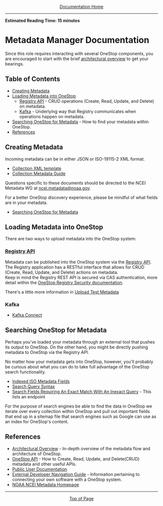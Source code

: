 <div align="center"><a href="/onestop/">Documentation Home</a></div>
<hr>

**Estimated Reading Time: 15 minutes**

# Metadata Manager Documentation
Since this role requires interacting with several OneStop components, you are encouraged to start with the brief [architectural overview](architectural-overview) to get your bearings.

## Table of Contents
- [Creating Metadata](#creating-metadata)
- [Loading Metadata into OneStop](#loading-metadata-into-onestop)
    - [Registry API](#registry-api) - CRUD operations (Create, Read, Update, and Delete) on metadata.
    - [Kafka](#kafka) - Underlying way that Registry communicates when operations happen on metadata.
- [Searching OneStop for Metadata](#searching-onestop-for-metadata) - How to find your metadata within OneStop.
- [References](#references)

## Creating Metadata
Incoming metadata can be in either JSON or ISO-19115-2 XML format.

* [Collection XML template](https://data.noaa.gov/waf/templates/iso_u/xml/ncei_template-clean.xml)
* [Collection Metadata Guide](https://drive.google.com/file/d/1RqI3pqYr1vLCjj--7mklkNoclOwOrpDD/view)

Questions specific to these documents should be directed to the NCEI Metadata WG at ncei.metadata@noaa.gov.

For a better OneStop discovery experience, please be mindful of what fields are in your metadata. 
* [Searching OneStop for Metadata](#searching-onestop-for-metadata)

## Loading Metadata into OneStop
There are two ways to upload metadata into the OneStop system:

### [Registry API](/onestop/api/registry-api)
Metadata can be published into the OneStop system via the [Registry API](/onestop/api/registry-api). The Registry application has a RESTful interface that allows for CRUD (Create, Read, Update, and Delete) actions on metadata.   
Keep in mind the Registry REST API is secured via CAS authentication, more detail within the [OneStop Registry Security documentation](/onestop/operator/security/registry-security). 

There's a little more information in [Upload Test Metadata](/onestop/developer/additional-developer-info#upload-test-metadata)
 
### Kafka
  - [Kafka Connect](v3/upstream-kafka-connect)

## Searching OneStop for Metadata
Perhaps you've loaded your metadata through an external tool that pushes its output to OneStop. On the other hand, you might be directly pushing metadata to OneStop via the Registry API.

No matter how your metadata gets into OneStop, however, you'll probably be curious about what you can do to take full advantage of the OneStop search functionality.

  - [Indexed ISO Metadata Fields](iso-indexing-mapping)
  - [Search Query Syntax](../api/search-query-syntax)
  - [Search Fields Requiring An Exact Match With An Inexact Query](../api/search-query-syntax#search-fields-requiring-an-exact-match-with-an-inexact-query) - This lists an endpoint 

For the purpose of search engines be able to find the data in OneStop we iterate over every collection within OneStop and pull out important fields that end up in a sitemap file that search engines such as Google can use as an index for OneStop's content.

## References
  - [Architectural Overview](architectural-overview) - In-depth overview of the metadata flow and architecture of OneStop.
  - [OneStop API](/onestop/api/) - How to Create, Read, Update, and Delete(CRUD) metadata and other useful APIs.
  - [Public User Documentation](../public-user/)
  - [External Developer Navigation Guide](../external-developer) - Information pertaining to connecting your own software with a OneStop system.
  - [NOAA NCEI Metadata Homepage](https://ncei.noaa.gov/metadata)

<hr>
<div align="center"><a href="#">Top of Page</a></div>